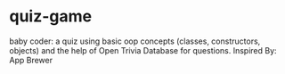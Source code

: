 # quiz-game
baby coder: a quiz using basic oop concepts (classes, constructors, objects) and the help of Open Trivia Database for questions. Inspired By: App Brewer
